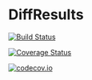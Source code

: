 # DiffResults

[![Build Status](https://travis-ci.org/jrevels/DiffResults.jl.svg?branch=master)](https://travis-ci.org/jrevels/DiffResults.jl)

[![Coverage Status](https://coveralls.io/repos/jrevels/DiffResults.jl/badge.svg?branch=master&service=github)](https://coveralls.io/github/jrevels/DiffResults.jl?branch=master)

[![codecov.io](http://codecov.io/github/jrevels/DiffResults.jl/coverage.svg?branch=master)](http://codecov.io/github/jrevels/DiffResults.jl?branch=master)
